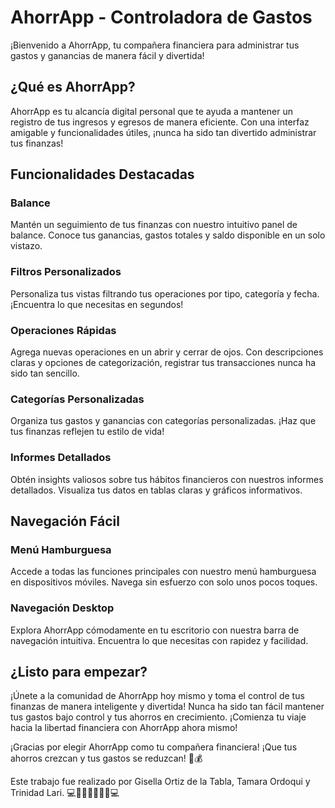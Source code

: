 # AhorrApp - Controladora de Gastos

¡Bienvenido a AhorrApp, tu compañera financiera para administrar tus gastos y ganancias de manera fácil y divertida!

## ¿Qué es AhorrApp?

AhorrApp es tu alcancía digital personal que te ayuda a mantener un registro de tus ingresos y egresos de manera eficiente. Con una interfaz amigable y funcionalidades útiles, ¡nunca ha sido tan divertido administrar tus finanzas!

## Funcionalidades Destacadas

### Balance

Mantén un seguimiento de tus finanzas con nuestro intuitivo panel de balance. Conoce tus ganancias, gastos totales y saldo disponible en un solo vistazo.

### Filtros Personalizados

Personaliza tus vistas filtrando tus operaciones por tipo, categoría y fecha. ¡Encuentra lo que necesitas en segundos!

### Operaciones Rápidas

Agrega nuevas operaciones en un abrir y cerrar de ojos. Con descripciones claras y opciones de categorización, registrar tus transacciones nunca ha sido tan sencillo.

### Categorías Personalizadas

Organiza tus gastos y ganancias con categorías personalizadas. ¡Haz que tus finanzas reflejen tu estilo de vida!

### Informes Detallados

Obtén insights valiosos sobre tus hábitos financieros con nuestros informes detallados. Visualiza tus datos en tablas claras y gráficos informativos.

## Navegación Fácil

### Menú Hamburguesa

Accede a todas las funciones principales con nuestro menú hamburguesa en dispositivos móviles. Navega sin esfuerzo con solo unos pocos toques.

### Navegación Desktop

Explora AhorrApp cómodamente en tu escritorio con nuestra barra de navegación intuitiva. Encuentra lo que necesitas con rapidez y facilidad.

## ¿Listo para empezar?

¡Únete a la comunidad de AhorrApp hoy mismo y toma el control de tus finanzas de manera inteligente y divertida! Nunca ha sido tan fácil mantener tus gastos bajo control y tus ahorros en crecimiento. ¡Comienza tu viaje hacia la libertad financiera con AhorrApp ahora mismo!

¡Gracias por elegir AhorrApp como tu compañera financiera! ¡Que tus ahorros crezcan y tus gastos se reduzcan! 🐷💰

Este trabajo fue realizado por Gisella Ortiz de la Tabla, Tamara Ordoqui y Trinidad Lari. 💻💁‍♀️💁‍♀️💁‍♀️💻



